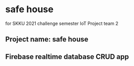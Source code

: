 # safe house
for SKKU 2021 challenge semester IoT Project team 2

## Project name: safe house
## Firebase realtime database CRUD app